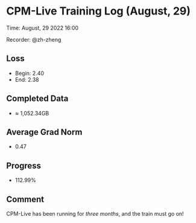 
# CPM-Live Training Log (August, 29)

Time: August, 29 2022 16:00

Recorder: @zh-zheng

## Loss
- Begin: 2.40
- End: 2.38
	
## Completed Data
- $\approx$ 1,052.34GB

## Average Grad Norm
- 0.47

## Progress
- 112.99%

## Comment

CPM-Live has been running for *three months*, and the train must go on!
